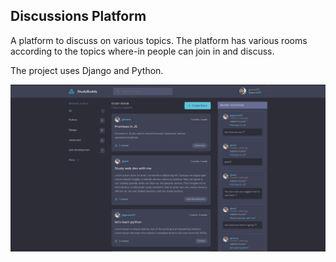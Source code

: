 ## Discussions Platform 

A platform to discuss on various topics. The platform has various rooms according to the topics where-in people can join in and discuss. 

The project uses Django and Python.

![Alt text](https://raw.githubusercontent.com/grvsh02/DevSearch-Django/master/Screenshot%20from%202022-04-07%2013-23-26.png)
